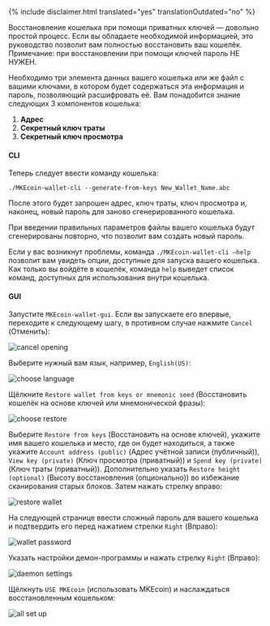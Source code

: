 {% include disclaimer.html translated="yes" translationOutdated="no" %}

Восстановление кошелька при помощи приватных ключей — довольно простой процесс. Если вы обладаете необходимой информацией, это руководство позволит вам полностью восстановить ваш кошелёк. Примечание: при восстановлении при помощи ключей пароль НЕ НУЖЕН.

Необходимо три элемента данных вашего кошелька или же файл с вашими ключами, в котором будет содержаться эта информация и пароль, позволяющий расшифровать её. Вам понадобится знание следующих 3 компонентов кошелька:

1. **Адрес**
2. **Секретный ключ траты**
3. **Секретный ключ просмотра**


#### CLI

Теперь следует ввести команду кошелька:

`./MKEcoin-wallet-cli --generate-from-keys New_Wallet_Name.abc`

После этого будет запрошен адрес, ключ траты, ключ просмотра и, наконец, новый пароль для заново сгенерированного кошелька.

При введении правильных параметров файлы вашего кошелька будут сгенерированы повторно, что позволит вам создать новый пароль.

Если у вас возникнут проблемы, команда `./MKEcoin-wallet-cli —help` позволит вам увидеть опции, доступные для запуска вашего кошелька. Как только вы войдёте в кошелёк, команда `help` выведет список команд, доступных для использования внутри кошелька.

#### GUI

Запустите `MKEcoin-wallet-gui`. Если вы запускаете его впервые, переходите к следующему шагу, в противном случае нажмите `Cancel` (Отменить):

![cancel opening](/img/resources/user-guides/en/restore_from_keys/cancel-opening.png)

Выберите нужный вам язык, например, `English(US)`:

![choose language](/img/resources/user-guides/en/restore_from_keys/choose-language.png)

Щёлкните `Restore wallet from keys or mnemonic seed` (Восстановить кошелёк на основе ключей или мнемонической фразы):

![choose restore](/img/resources/user-guides/en/restore_from_keys/choose-restore.png)

Выберите `Restore from keys` (Восстановить на основе ключей), укажите имя вашего кошелька и место, где он будет находиться, а также укажите `Account address (public)` (Адрес учётной записи (публичный)), `View key (private)` (Ключ просмотра (приватный)) и `Spend key (private)` (Ключ траты (приватный)). Дополнительно указать `Restore height (optional)` (Высоту восстановления (опционально)) во избежание сканирования старых блоков. Затем нажать стрелку вправо:

![restore wallet](/img/resources/user-guides/en/restore_from_keys/restore-wallet.png)

На следующей странице ввести сложный пароль для вашего кошелька и подтвердить его перед нажатием стрелки `Right` (Вправо):

![wallet password](/img/resources/user-guides/en/restore_from_keys/wallet-password.png)

Указать настройки демон-программы и нажать стрелку `Right` (Вправо):

![daemon settings](/img/resources/user-guides/en/restore_from_keys/daemon-settings.png)

Щёлкнуть `USE MKEcoin` (использовать MKEcoin) и наслаждаться восстановленным кошельком:

![all set up](/img/resources/user-guides/en/restore_from_keys/all-set-up.png)
